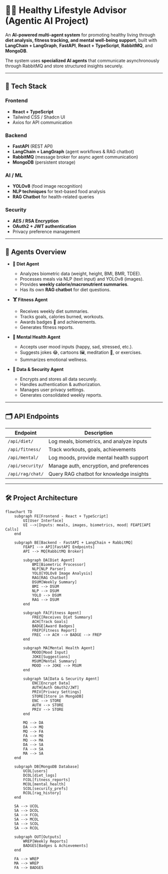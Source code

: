 # 🧑‍⚕️ Healthy Lifestyle Advisor (Agentic AI Project)

An **AI-powered multi-agent system** for promoting healthy living through **diet analysis, fitness tracking, and mental well-being support**, built with **LangChain + LangGraph**, **FastAPI**, **React + TypeScript**, **RabbitMQ**, and **MongoDB**.  

The system uses **specialized AI agents** that communicate asynchronously through RabbitMQ and store structured insights securely.  

---

## 🚀 Tech Stack

### Frontend
- **React + TypeScript**
- Tailwind CSS / Shadcn UI
- Axios for API communication

### Backend
- **FastAPI** (REST API)
- **LangChain + LangGraph** (agent workflows & RAG chatbot)
- **RabbitMQ** (message broker for async agent communication)
- **MongoDB** (persistent storage)

### AI / ML
- **YOLOv8** (food image recognition)
- **NLP techniques** for text-based food analysis
- **RAG Chatbot** for health-related queries

### Security
- **AES / RSA Encryption**
- **OAuth2 + JWT authentication**
- Privacy preference management

---

## 🧩 Agents Overview

- **🥗 Diet Agent**
  - Analyzes biometric data (weight, height, BMI, BMR, TDEE).
  - Processes meals via NLP (text input) and YOLOv8 (images).
  - Provides **weekly calorie/macronutrient summaries**.
  - Has its own **RAG chatbot** for diet questions.

- **🏋️ Fitness Agent**
  - Receives weekly diet summaries.
  - Tracks goals, calories burned, workouts.
  - Awards badges 🏅 and achievements.
  - Generates fitness reports.

- **🧘 Mental Health Agent**
  - Accepts user mood inputs (happy, sad, stressed, etc.).
  - Suggests jokes 😂, cartoons 🖼️, meditation 🧘, or exercises.
  - Summarizes emotional wellness.

- **🔐 Data & Security Agent**
  - Encrypts and stores all data securely.
  - Handles authentication & authorization.
  - Manages user privacy settings.
  - Generates consolidated weekly reports.

---

## 🗂️ API Endpoints

| Endpoint             | Description                                |
|----------------------|--------------------------------------------|
| `/api/diet/`         | Log meals, biometrics, and analyze inputs |
| `/api/fitness/`      | Track workouts, goals, achievements       |
| `/api/mental/`       | Log moods, provide mental health support  |
| `/api/security/`     | Manage auth, encryption, and preferences  |
| `/api/rag/chat/`     | Query RAG chatbot for knowledge insights  |

---

## 🛠️ Project Architecture

```mermaid
flowchart TD
    subgraph FE[Frontend - React + TypeScript]
        UI[User Interface]
        UI -->|Inputs: meals, images, biometrics, mood| FEAPI[API Calls]
    end

    subgraph BE[Backend - FastAPI + LangChain + RabbitMQ]
        FEAPI --> API[FastAPI Endpoints]
        API --> MQ[RabbitMQ Broker]

        subgraph DA[Diet Agent]
            BMI[Biometric Processor]
            NLP[NLP Parser]
            YOLO[YOLOv8 Image Analysis]
            RAG[RAG Chatbot]
            DSUM[Weekly Summary]
            BMI --> DSUM
            NLP --> DSUM
            YOLO --> DSUM
            RAG --> DSUM
        end

        subgraph FA[Fitness Agent]
            FREC[Receives Diet Summary]
            ACH[Track Goals]
            BADGE[Award Badges]
            FREP[Fitness Report]
            FREC --> ACH --> BADGE --> FREP
        end

        subgraph MA[Mental Health Agent]
            MOOD[Mood Input]
            JOKE[Suggestions]
            MSUM[Mental Summary]
            MOOD --> JOKE --> MSUM
        end

        subgraph SA[Data & Security Agent]
            ENC[Encrypt Data]
            AUTH[Auth OAuth2/JWT]
            PRIV[Privacy Settings]
            STORE[Store in MongoDB]
            ENC --> STORE
            AUTH --> STORE
            PRIV --> STORE
        end

        MQ --> DA
        DA --> MQ
        MQ --> FA
        FA --> MQ
        MQ --> MA
        DA --> SA
        FA --> SA
        MA --> SA
    end

    subgraph DB[MongoDB Database]
        UCOL[users]
        DCOL[diet_logs]
        FCOL[fitness_reports]
        MCOL[mental_health]
        SCOL[security_prefs]
        RCOL[rag_history]
    end

    SA --> UCOL
    SA --> DCOL
    SA --> FCOL
    SA --> MCOL
    SA --> SCOL
    SA --> RCOL

    subgraph OUT[Outputs]
        WREP[Weekly Reports]
        BADGES[Badges & Achievements]
    end

    FA --> WREP
    MA --> WREP
    FA --> BADGES
